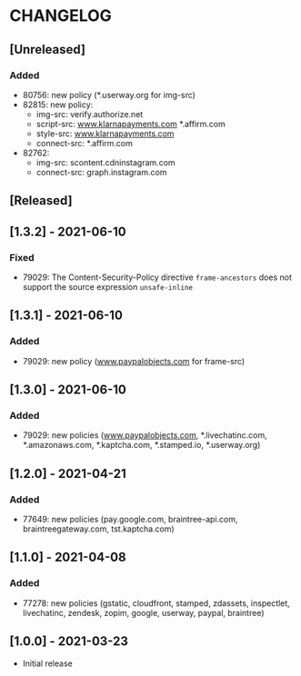 # CHANGELOG

## [Unreleased]
### Added
- 80756: new policy (*.userway.org for img-src)
- 82815: new policy:
    - img-src: verify.authorize.net
    - script-src: www.klarnapayments.com *.affirm.com
    - style-src: www.klarnapayments.com
    - connect-src: *.affirm.com
- 82762:
    - img-src: scontent.cdninstagram.com
    - connect-src: graph.instagram.com

## [Released]

## [1.3.2] - 2021-06-10
### Fixed
- 79029: The Content-Security-Policy directive `frame-ancestors` does not support the source expression `unsafe-inline`
## [1.3.1] - 2021-06-10
### Added
- 79029: new policy (www.paypalobjects.com for frame-src)
## [1.3.0] - 2021-06-10
### Added
- 79029: new policies (www.paypalobjects.com, *.livechatinc.com, *.amazonaws.com, *.kaptcha.com, *.stamped.io, *.userway.org)
## [1.2.0] - 2021-04-21
### Added
- 77649: new policies (pay.google.com, braintree-api.com, braintreegateway.com, tst.kaptcha.com)

## [1.1.0] - 2021-04-08
### Added
- 77278: new policies (gstatic, cloudfront, stamped, zdassets, inspectlet, livechatinc, zendesk, zopim, google, userway, paypal, braintree)

## [1.0.0] - 2021-03-23
- Initial release
